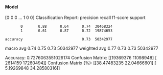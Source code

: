 #### Model
[0 0 0 ... 1 0 0]
Classification Report:
              precision    recall  f1-score   support

           0       0.88      0.64      0.74  30468324
           1       0.61      0.87      0.72  19874653

    accuracy                           0.73  50342977
   macro avg       0.74      0.75      0.73  50342977
weighted avg       0.77      0.73      0.73  50342977

Accuracy: 0.7276063551029174
Confusion Matrix:
[[19369376 11098948]
 [ 2614159 17260494]]
Confusion Matrix (%):
[[38.47483235 22.04666601]
 [ 5.19269848 34.28580316]]
